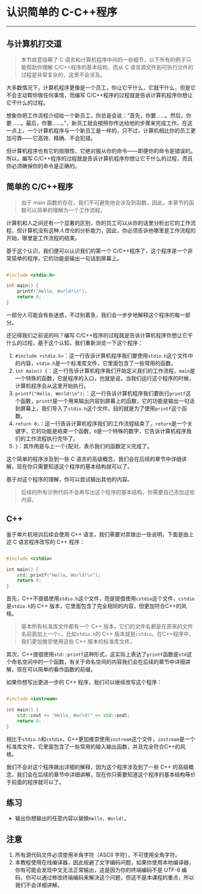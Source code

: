 # 认识简单的 C-C++程序

---

## 与计算机打交道

> 本节故意隐瞒了 C 语言和计算机程序中间的一些细节，以下所有的例子只能帮助你理解 C/C++程序的基本结构，而从 C 语言源文件到可执行文件的过程是非常复杂的，这里不会涉及。

大多数情况下，计算机程序更像是一个员工，你让它干什么，它就干什么，但是它不会主动帮你做任何事情，而编写 C/C++程序的过程就是告诉计算机程序你想让它干什么的过程。

想象你把工作流程介绍给一个新员工，你总是会说：“首先，你要……。然后，你要……。最后，你要……。”，新员工就会按照你传达给他的步骤来完成工作。在这一点上，一个计算机程序与一个新员工是一样的，只不过，计算机相比你的员工更加可靠——它高效、精确、不会犯错。

但计算机程序也有它的局限性，它绝对服从你的命令——即便你的命令是错误的。所以，编写 C/C++程序的过程就是告诉计算机程序你想让它干什么的过程，而且你必须确保你的命令是正确的。

## 简单的 C/C++程序

> 由于 main 函数的存在，我们不可避免地会涉及到函数，因此，本章节的函数可以简单的理解为一个工作流程。

计算机和人之间还有一个显著的区别，你的员工可以从你的话里分析出它的工作流程，但计算机没有这种*人性化*的分析能力，因此，你必须告诉他哪里是工作流程的开始，哪里是工作流程的结束。

基于这个认识，我们便可以认识我们的第一个 C/C++程序了，这个程序是一个非常简单的程序，它的功能是输出一句话到屏幕上。

```c++

#include <stdio.h>

int main() {
    printf("Hello, World!\n");
    return 0;
}

```

一部分人可能会有些迷惑，不过别着急，我们会一步步地解释这个程序的每一部分。

还记得我们之前说的吗？编写 C/C++程序的过程就是告诉计算机程序你想让它干什么的过程，基于这个认知，我们重新浏览一下这个程序：

1. `#include <stdio.h>`：这一行告诉计算机程序我们要使用`stdio.h`这个文件中的内容，`stdio.h`是一个标准库文件，它里面包含了一些常用的函数。
2. `int main() {`：这一行告诉计算机程序我们开始定义我们的工作流程，`main`是一个特殊的函数，它是程序的入口，也就是说，当我们运行这个程序的时候，计算机程序会从这里开始执行。
3. `printf("Hello, World!\n");`：这一行告诉计算机程序我们要执行`printf`这个函数，`printf`是一个用来输出内容到屏幕上的函数，它的功能是输出一句话到屏幕上，我们导入了`stdio.h`这个文件，目的就是为了使用`printf`这个函数。
4. `return 0;`：这一行告诉计算机程序我们的工作流程结束了，`return`是一个关键字，它的功能是结束一个函数，`0`是一个特殊的数字，它告诉计算机程序我们的工作流程执行完毕了。
5. `}`：其作用是与上一个`{`配对，表示我们的函数定义完成了。

这个简单的程序涉及到一些 C 语言的高级概念，我们会在后续的章节中详细讲解，现在你只需要知道这个程序的基本结构就可以了。

基于对这个程序的理解，你可以尝试输出其他的内容。

> 后续的所有示例代码不会再写出这个程序的基本结构，你需要自己添加这些内容。

## C++

鉴于单片机培训后续会使用 C++ 语言，我们需要对其做出一些说明，下面是由上述 C 语言程序改写的 C++ 程序：

```c++

#include <cstdio>

int main() {
    std::printf("Hello, World!\n");
    return 0;
}

```

首先，C++不提倡使用`stdio.h`这个文件，而是提倡使用`cstdio`这个文件，`cstdio`是`stdio.h`的 C++ 版本，它里面包含了完全相同的内容，但更加符合C++的风格。

> 基本所有标准库文件都有一个 C++ 版本，它们的文件名都是在原来的文件名前面加上一个`c`，比如`stdio.h`的 C++ 版本就是`cstdio`。在C++程序中，我们更加推崇使用这些 C++ 版本的标准库文件。

其次，C++提倡使用`std::printf`这种形式，这实际上表达了`printf`函数是`std`这个命名空间中的一个函数，有关于命名空间的内容我们会在后续的章节中详细讲解，现在可以简单的看作函数的前缀。

如果你想写出更进一步的 C++ 程序，我们可以继续改写这个程序：

```c++

#include <iostream>

int main() {
    std::cout << "Hello, World!" << std::endl;
    return 0;
}

```

相比于`stdio.h`和`cstdio`，C++更加推崇使用`iostream`这个文件，`iostream`是一个标准库文件，它里面包含了一些常用的输入输出函数，并且完全符合C++的风格。

我们不会对这个程序做出详细的解释，因为这个程序涉及到了一些 C++ 的高级概念，我们会在后续的章节中详细讲解，现在你只需要知道这个程序的基本结构等价于前面的程序就可以了。

## 练习

- 输出你想输出的任意内容以替换`Hello, World!`。

## 注意

1. 所有源代码文件必须使用半角字符（ASCII 字符），不可使用全角字符。
2. 本教程使用在线编译器，因此规避了文字编码问题，如果你使用本地编译器，你有可能会发现中文无法正常输出，这是因为你的终端编码不是 UTF-8 编码，你可以通过修改终端编码来解决这个问题，但这不是本课程的重点，所以我们不会详细讲解。
